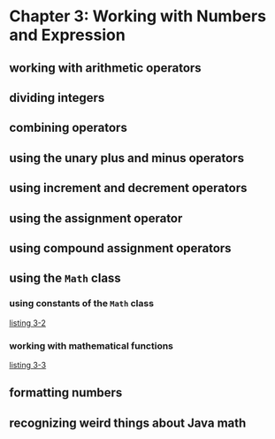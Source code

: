 # Chapter 3: Working with Numbers and Expression

## working with arithmetic operators

## dividing integers

## combining operators

## using the unary plus and minus operators

## using increment and decrement operators

## using the assignment operator

## using compound assignment operators

## using the `Math` class

### using constants of the `Math` class

[listing 3-2](../code/Listing%203-2/CircleAreaApp.java)

### working with mathematical functions

[listing 3-3](../code/Listing%203-3/MathFunctionsApp.java)


## formatting numbers

## recognizing weird things about Java math